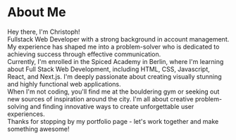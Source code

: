 # About Me

Hey there, I'm Christoph!
<br>
Fullstack Web Developer with a strong background in account management. My experience has shaped me into a problem-solver who is dedicated to achieving success through effective communication.
<br>
Currently, I'm enrolled in the Spiced Academy in Berlin, where I'm learning about Full Stack Web Development, including HTML, CSS, Javascript, React, and Next.js. I'm deeply passionate about creating visually stunning and highly functional web applications.
<br>
When I'm not coding, you'll find me at the bouldering gym or seeking out new sources of inspiration around the city. I'm all about creative problem-solving and finding innovative ways to create unforgettable user experiences.
<br>
Thanks for stopping by my portfolio page - let's work together and make something awesome!




